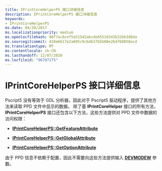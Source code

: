 ```yaml
---
title: IPrintCoreHelperPS 接口详细信息
description: IPrintCoreHelperPS 接口详细信息
keywords:
- IPrintCoreHelperPS
ms.date: 04/20/2017
ms.localizationpriority: medium
ms.openlocfilehash: 08f7ac8cef5e51542abcde65510343b32bb3d8da
ms.sourcegitcommit: 418e6617e2a695c9cb4b37b5b60e264760858acd
ms.translationtype: MT
ms.contentlocale: zh-CN
ms.lasthandoff: 12/07/2020
ms.locfileid: "96797275"
---
```

# <a name="details-of-the-iprintcorehelperps-interface"></a>IPrintCoreHelperPS 接口详细信息


Pscript5 没有等效于 GDL 分析器，因此对于 Pscript5 驱动程序，提供了其他方法来读取 PPD 文件中显示的数据。 除了基 **IPrintCoreHelper** 接口的所有方法， **IPrintCoreHelperPS** 接口还包含以下方法，这些方法提供对 PPD 文件中数据的访问权限：

-   [**IPrintCoreHelperPS::GetFeatureAttribute**](/windows-hardware/drivers/ddi/prcomoem/nf-prcomoem-iprintcorehelperps-getfeatureattribute)

-   [**IPrintCoreHelperPS::GetGlobalAttribute**](/windows-hardware/drivers/ddi/prcomoem/nf-prcomoem-iprintcorehelperps-getglobalattribute)

-   [**IPrintCoreHelperPS::GetOptionAttribute**](/windows-hardware/drivers/ddi/prcomoem/nf-prcomoem-iprintcorehelperps-getoptionattribute)

由于 PPD 信息不依赖于配置，因此不需要向这些方法提供输入 [**DEVMODEW**](/windows/win32/api/wingdi/ns-wingdi-devmodew) 参数。

 

